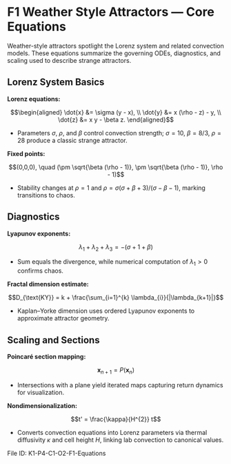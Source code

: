# F1 Weather Style Attractors — Core Equations

Weather-style attractors spotlight the Lorenz system and related convection models. These equations summarize the governing ODEs, diagnostics, and scaling used to describe strange attractors.

## Lorenz System Basics
**Lorenz equations:**

$$\begin{aligned}
\dot{x} &= \sigma (y - x), \\
\dot{y} &= x (\rho - z) - y, \\
\dot{z} &= x y - \beta z.
\end{aligned}$$

- Parameters $\sigma$, $\rho$, and $\beta$ control convection strength; $\sigma=10$, $\beta=8/3$, $\rho=28$ produce a classic strange attractor.

**Fixed points:**

$$(0,0,0), \quad (\pm \sqrt{\beta (\rho - 1)}, \pm \sqrt{\beta (\rho - 1)}, \rho - 1)$$

- Stability changes at $\rho = 1$ and $\rho = \sigma (\sigma + \beta + 3)/(\sigma - \beta - 1)$, marking transitions to chaos.

## Diagnostics
**Lyapunov exponents:**

$$\lambda_{1} + \lambda_{2} + \lambda_{3} = - (\sigma + 1 + \beta)$$

- Sum equals the divergence, while numerical computation of $\lambda_{1} > 0$ confirms chaos.

**Fractal dimension estimate:**

$$D_{\text{KY}} = k + \frac{\sum_{i=1}^{k} \lambda_{i}}{|\lambda_{k+1}|}$$

- Kaplan–Yorke dimension uses ordered Lyapunov exponents to approximate attractor geometry.

## Scaling and Sections
**Poincaré section mapping:**

$$\mathbf{x}_{n+1} = P(\mathbf{x}_{n})$$

- Intersections with a plane yield iterated maps capturing return dynamics for visualization.

**Nondimensionalization:**

$$t' = \frac{\kappa}{H^{2}} t$$

- Converts convection equations into Lorenz parameters via thermal diffusivity $\kappa$ and cell height $H$, linking lab convection to canonical values.

File ID: K1-P4-C1-O2-F1-Equations
